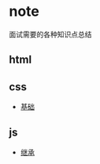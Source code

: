 # note
面试需要的各种知识点总结  
## html
## css
 * [基础](https://github.com/miaomiaoao/interview/blob/master/css/基础.md)
## js
 * [继承](https://github.com/miaomiaoao/interview/blob/master/js/继承.md)
